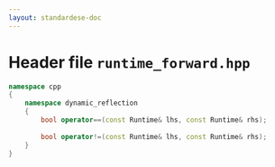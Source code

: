 ```yaml
---
layout: standardese-doc
---
```


# Header file `runtime_forward.hpp`

``` cpp
namespace cpp
{
    namespace dynamic_reflection
    {
        bool operator==(const Runtime& lhs, const Runtime& rhs);
        
        bool operator!=(const Runtime& lhs, const Runtime& rhs);
    }
}
```
